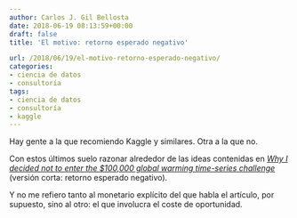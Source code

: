 ```yaml
---
author: Carlos J. Gil Bellosta
date: 2018-06-19 08:13:59+00:00
draft: false
title: 'El motivo: retorno esperado negativo'

url: /2018/06/19/el-motivo-retorno-esperado-negativo/
categories:
- ciencia de datos
- consultoría
tags:
- ciencia de datos
- consultoría
- kaggle
---
```


Hay gente a la que recomiendo Kaggle y similares. Otra a la que no.

Con estos últimos suelo razonar alrededor de las ideas contenidas en [_Why I decided not to enter the $100,000 global warming time-series challenge_](http://andrewgelman.com/2015/12/09/why-i-decided-not-to-enter-the-100000-global-warming-time-series-challenge/) (versión corta: retorno esperado negativo).

Y no me refiero tanto al monetario explícito del que habla el artículo, por supuesto, sino al otro: el que involucra el coste de oportunidad.